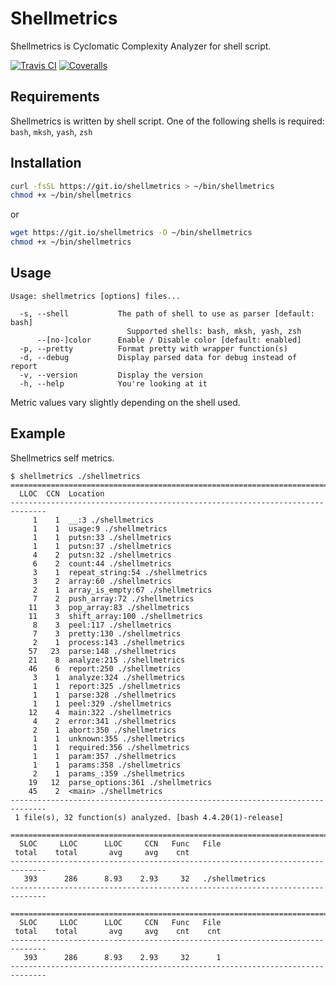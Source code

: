 # Shellmetrics

Shellmetrics is Cyclomatic Complexity Analyzer for shell script.

[![Travis CI](https://img.shields.io/travis/shellspec/shellmetrics/master.svg?label=TravisCI&style=flat-square)](https://travis-ci.org/shellspec/shellmetrics)
[![Coveralls](https://img.shields.io/coveralls/github/shellspec/shellmetrics.svg?label=Coveralls&style=flat-square)](https://coveralls.io/github/shellspec/shellmetrics?branch=master)

## Requirements

Shellmetrics is written by shell script.
One of the following shells is required: `bash`, `mksh`, `yash`, `zsh`

## Installation

```sh
curl -fsSL https://git.io/shellmetrics > ~/bin/shellmetrics
chmod +x ~/bin/shellmetrics
```

or

```sh
wget https://git.io/shellmetrics -O ~/bin/shellmetrics
chmod +x ~/bin/shellmetrics
```

## Usage

```
Usage: shellmetrics [options] files...

  -s, --shell           The path of shell to use as parser [default: bash]
                          Supported shells: bash, mksh, yash, zsh
      --[no-]color      Enable / Disable color [default: enabled]
  -p, --pretty          Format pretty with wrapper function(s)
  -d, --debug           Display parsed data for debug instead of report
  -v, --version         Display the version
  -h, --help            You're looking at it
```

Metric values ​​vary slightly depending on the shell used.

## Example

Shellmetrics self metrics.

```console
$ shellmetrics ./shellmetrics
==============================================================================
  LLOC  CCN  Location
------------------------------------------------------------------------------
     1    1  __:3 ./shellmetrics
     1    1  usage:9 ./shellmetrics
     1    1  putsn:33 ./shellmetrics
     1    1  putsn:37 ./shellmetrics
     4    2  putsn:32 ./shellmetrics
     6    2  count:44 ./shellmetrics
     3    1  repeat_string:54 ./shellmetrics
     3    2  array:60 ./shellmetrics
     2    1  array_is_empty:67 ./shellmetrics
     7    2  push_array:72 ./shellmetrics
    11    3  pop_array:83 ./shellmetrics
    11    3  shift_array:100 ./shellmetrics
     8    3  peel:117 ./shellmetrics
     7    3  pretty:130 ./shellmetrics
     2    1  process:143 ./shellmetrics
    57   23  parse:148 ./shellmetrics
    21    8  analyze:215 ./shellmetrics
    46    6  report:250 ./shellmetrics
     3    1  analyze:324 ./shellmetrics
     1    1  report:325 ./shellmetrics
     1    1  parse:328 ./shellmetrics
     1    1  peel:329 ./shellmetrics
    12    4  main:322 ./shellmetrics
     4    2  error:341 ./shellmetrics
     2    1  abort:350 ./shellmetrics
     1    1  unknown:355 ./shellmetrics
     1    1  required:356 ./shellmetrics
     1    1  param:357 ./shellmetrics
     1    1  params:358 ./shellmetrics
     2    1  params_:359 ./shellmetrics
    19   12  parse_options:361 ./shellmetrics
    45    2  <main> ./shellmetrics
------------------------------------------------------------------------------
 1 file(s), 32 function(s) analyzed. [bash 4.4.20(1)-release]

==============================================================================
  SLOC     LLOC      LLOC     CCN   Func   File
 total    total       avg     avg    cnt
------------------------------------------------------------------------------
   393      286      8.93    2.93     32   ./shellmetrics
------------------------------------------------------------------------------

==============================================================================
  SLOC     LLOC      LLOC     CCN   Func   File
 total    total       avg     avg    cnt    cnt
------------------------------------------------------------------------------
   393      286      8.93    2.93     32      1
------------------------------------------------------------------------------
```
